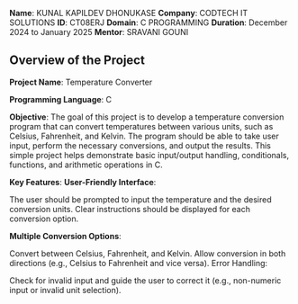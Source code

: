 **Name**: KUNAL KAPILDEV DHONUKASE
**Company**: CODTECH IT SOLUTIONS
**ID**: CT08ERJ
**Domain**: C PROGRAMMING
**Duration**: December 2024 to January 2025
**Mentor**: SRAVANI GOUNI

## Overview of the Project

**Project Name**: Temperature Converter

**Programming Language**: C

**Objective**:
The goal of this project is to develop a temperature conversion program that can convert temperatures between various units, such as Celsius, Fahrenheit, and Kelvin. The program should be able to take user input, perform the necessary conversions, and output the results. This simple project helps demonstrate basic input/output handling, conditionals, functions, and arithmetic operations in C.

**Key Features**:
**User-Friendly Interface**:

The user should be prompted to input the temperature and the desired conversion units.
Clear instructions should be displayed for each conversion option.

**Multiple Conversion Options**:

Convert between Celsius, Fahrenheit, and Kelvin.
Allow conversion in both directions (e.g., Celsius to Fahrenheit and vice versa).
Error Handling:

Check for invalid input and guide the user to correct it (e.g., non-numeric input or invalid unit selection).
